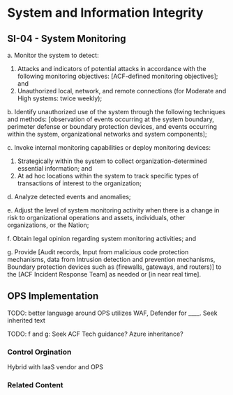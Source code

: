 # System and Information Integrity
## SI-04 - System Monitoring

a. Monitor the system to detect:<br />
1. Attacks and indicators of potential attacks in accordance with the following monitoring objectives: [ACF-defined monitoring objectives]; and<br />
2. Unauthorized local, network, and remote connections (for Moderate and High systems: twice weekly);

b. Identify unauthorized use of the system through the following techniques and methods: [observation of events occurring at the system boundary, perimeter defense or boundary protection devices, and events occurring within the system, organizational networks and system components];

c. Invoke internal monitoring capabilities or deploy monitoring devices:<br />
1. Strategically within the system to collect organization-determined essential information; and<br />
2. At ad hoc locations within the system to track specific types of transactions of interest to the organization;

d. Analyze detected events and anomalies;

e. Adjust the level of system monitoring activity when there is a change in risk to organizational operations and assets, individuals, other organizations, or the Nation;

f. Obtain legal opinion regarding system monitoring activities; and

g. Provide [Audit records, Input from malicious code protection mechanisms, data from Intrusion detection and prevention mechanisms, Boundary protection devices such as (firewalls, gateways, and routers)] to the [ACF Incident Response Team] as needed or [in near real time].

## OPS Implementation

TODO: better language around OPS utilizes WAF, Defender for ____. Seek inherited text

TODO: f and g: Seek ACF Tech guidance?   Azure inheritance?

### Control Orgination

Hybrid with IaaS vendor and OPS

### Related Content
